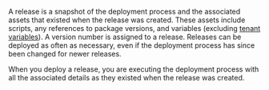 A release is a snapshot of the deployment process and the associated assets that existed when the release was created. These assets include scripts, any references to package versions, and variables (excluding [tenant variables](/docs/tenants/tenant-variables)). A version number is assigned to a release. Releases can be deployed as often as necessary, even if the deployment process has since been changed for newer releases.

When you deploy a release, you are executing the deployment process with all the associated details as they existed when the release was created.
